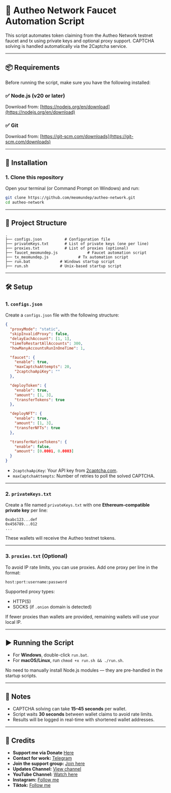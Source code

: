# 🤖 Autheo Network Faucet Automation Script

This script automates token claiming from the Autheo Network testnet faucet and tx using private keys and optional proxy support. CAPTCHA solving is handled automatically via the 2Captcha service.

---

## 📦 Requirements

Before running the script, make sure you have the following installed:

### ✅ Node.js (v20 or later)

Download from: [https://nodejs.org/en/download](https://nodejs.org/en/download)

### ✅ Git

Download from: [https://git-scm.com/downloads](https://git-scm.com/downloads)

---

## 🧬 Installation

### 1. Clone this repository

Open your terminal (or Command Prompt on Windows) and run:

```bash
git clone https://github.com/meomundep/autheo-network.git
cd autheo-network
```
---

## 📁 Project Structure

```
.
├── configs.json          # Configuration file
├── privateKeys.txt       # List of private keys (one per line)
├── proxies.txt           # List of proxies (optional)
├── faucet_meomundep.js             # Faucet automation script
├── tx_meomundep.js             # Tx automation script
├── run.bat             # Windows startup script
├── run.sh              # Unix-based startup script
```

---

## 🛠️ Setup

### 1. `configs.json`

Create a `configs.json` file with the following structure:

```json
{
  "proxyMode": "static",
  "skipInvalidProxy": false,
  "delayEachAccount": [1, 1],
  "timeToRestartAllAccounts": 300,
  "howManyAccountsRunInOneTime": 1,

  "faucet": {
    "enable": true,
    "maxCaptchaAttempts": 20,
    "2captchaApiKey": ""
  },

  "deployToken": {
    "enable": true,
    "amount": [1, 3],
    "transferTokens": true
  },

  "deployNFT": {
    "enable": true,
    "amount": [1, 3],
    "transferNFTs": true
  },

  "transferNativeTokens": {
    "enable": false,
    "amount": [0.0001, 0.0003]
  }
}
```

* `2captchaApiKey`: Your API key from [2captcha.com](https://2captcha.com).
* `maxCaptchaAttempts`: Number of retries to poll the solved CAPTCHA.

---

### 2. `privateKeys.txt`

Create a file named `privateKeys.txt` with one **Ethereum-compatible private key** per line:

```
0xabc123...def
0x456789...012
...
```

These wallets will receive the Autheo testnet tokens.

---

### 3. `proxies.txt` (Optional)

To avoid IP rate limits, you can use proxies. Add one proxy per line in the format:

```
host:port:username:password
```

Supported proxy types:

* HTTP(S)
* SOCKS (if `.onion` domain is detected)

If fewer proxies than wallets are provided, remaining wallets will use your local IP.

---

## ▶️ Running the Script

* For **Windows**, double-click `run.bat`.
* For **macOS/Linux**, run `chmod +x run.sh && ./run.sh`.

No need to manually install Node.js modules — they are pre-handled in the startup scripts.

---

## 📢 Notes

* CAPTCHA solving can take **15–45 seconds** per wallet.
* Script waits **30 seconds** between wallet claims to avoid rate limits.
* Results will be logged in real-time with shortened wallet addresses.

---

## 📎 Credits

- **Support me via Donate** [Here](https://t.me/KeoAirDropFreeNe/312/27801)
- **Contact for work:** [Telegram](https://t.me/MeoMunDep)
- **Join the support group:** [Join here](https://t.me/KeoAirDropFreeNe)
- **Updates Channel:** [View channel](https://t.me/KeoAirDropFreeNee)
- **YouTube Channel:** [Watch here](https://www.youtube.com/@keoairdropfreene)
- **Instagram:** [Follow me](https://www.instagram.com/meomundep)
- **Tiktok:** [Follow me](https://www.tiktok.com/@meomundep)
